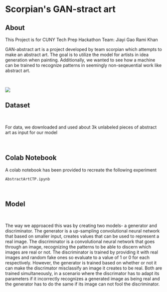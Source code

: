 # Scorpian's GAN-stract art

## About 
This Project is for CUNY Tech Prep Hackathon 
Team:
Jiayi Gao
Rami Khan


GAN-abstract art is a project developed by team scorpian which attempts to make an abstract art. The goal is to utilize the model for artists in idea generation when painting. Additionally, we wanted to see how a machine can be trained to recognize patterns in seemingly non-seqeuential work like abstract art. 

 
<br>

![](Files/introABS.png)

## Dataset

<br>

For data, we downloaded and used about 3k unlabeled pieces of abstract art as input for our model


<br>

## Colab Notebook

A colab notebook has been provided to recreate the following experiment

```
AbstractArtCTP.ipynb
```
<br>


## Model

<br>

The way we approaced this was by creating two models- a generator and discriminator. The generator is a up-sampling convolutional neural network that based on smaller input, creates values that can be used to represent a real image. The discriminator is a convolutional neural network that goes through an image, recognizing the patterns to be able to discern which images are real or not. The discriminator is trained by providing it with real images  and random fake ones so evaluate to a value of 1 or 0 for each respectively. However, the generator is trained based on whether or not it can make the discrimator misclassify an image it creates to be real. Both are trained simultaneously, in a scenario where the discrimator has to adapt its parameters if it incorrectly recognizes a generated image as being real and the generator has to do the same if its image can not fool the discriminator.

<br>

